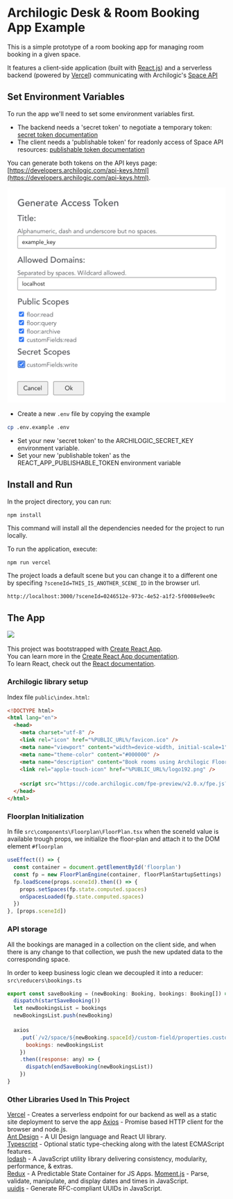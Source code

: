 # Archilogic Desk & Room Booking App Example

This is a simple prototype of a room booking app for managing room booking in a given space.

It features a client-side application (built with [React.js](https://create-react-app.dev/)) and a serverless backend (powered by [Vercel](https://vercel.com/)) communicating with Archilogic's [Space API](https://developers.archilogic.com/space-api/v2/introduction.html)


## Set Environment Variables

To run the app we'll need to set some environment variables first.  

- The backend needs a 'secret token' to negotiate a temporary token: [secret token documentation](https://developers.archilogic.com/space-api/v2/introduction.html#secret-access-token)
- The client needs a 'publishable token' for readonly access of Space API resources: [publishable token documentation](https://developers.archilogic.com/space-api/v2/introduction.html#publishable-access-token)


You can generate both tokens on the API keys page:[https://developers.archilogic.com/api-keys.html](https://developers.archilogic.com/api-keys.html).

![](token.png)


- Create a new `.env` file by copying the example 
```bash
cp .env.example .env
```

- Set your new 'secret token' to the ARCHILOGIC_SECRET_KEY environment variable.
- Set your new 'publishable token' as the REACT_APP_PUBLISHABLE_TOKEN environment variable


## Install and Run

In the project directory, you can run:

    npm install

This command will install all the dependencies needed for the project to run locally.

To run the application, execute:

    npm run vercel

The project loads a default scene but you can change it to a different one by specifing `?sceneId=THIS_IS_ANOTHER_SCENE_ID` in the browser url.

```html
http://localhost:3000/?sceneId=0246512e-973c-4e52-a1f2-5f0008e9ee9c
```

## The App

![](demo.gif)

This project was bootstrapped with [Create React App](https://github.com/facebook/create-react-app).  
You can learn more in the [Create React App documentation](https://facebook.github.io/create-react-app/docs/getting-started).  
To learn React, check out the [React documentation](https://reactjs.org/).

### Archilogic library setup

Index file `public\index.html`:

```html
<!DOCTYPE html>
<html lang="en">
  <head>
    <meta charset="utf-8" />
    <link rel="icon" href="%PUBLIC_URL%/favicon.ico" />
    <meta name="viewport" content="width=device-width, initial-scale=1" />
    <meta name="theme-color" content="#000000" />
    <meta name="description" content="Book rooms using Archilogic Floor Plan Engine" />
    <link rel="apple-touch-icon" href="%PUBLIC_URL%/logo192.png" />

    <script src="https://code.archilogic.com/fpe-preview/v2.0.x/fpe.js?key=%REACT_APP_ARCHILOGIC_PUBLISHABLE_API_KEY%"></script>
  </head>
</html>
```

### Floorplan Initialization

In file `src\components\Floorplan\FloorPlan.tsx` when the sceneId value is available trough props, we initialize the floor-plan and attach it to the DOM element `#floorplan`

```javascript
useEffect(() => {
  const container = document.getElementById('floorplan')
  const fp = new FloorPlanEngine(container, floorPlanStartupSettings)
  fp.loadScene(props.sceneId).then(() => {
    props.setSpaces(fp.state.computed.spaces)
    onSpacesLoaded(fp.state.computed.spaces)
  })
}, [props.sceneId])
```

### API storage

All the bookings are managed in a collection on the client side, and when there is any change to that collection, we push the new updated data to the corresponding space.

In order to keep business logic clean we decoupled it into a reducer: `src\reducers\bookings.ts`

```javascript
export const saveBooking = (newBooking: Booking, bookings: Booking[]) => (dispatch: any) => {
  dispatch(startSaveBooking())
  let newBookingsList = bookings
  newBookingsList.push(newBooking)

  axios
    .put(`/v2/space/${newBooking.spaceId}/custom-field/properties.customFields.bookings`, {
      bookings: newBookingsList
    })
    .then((response: any) => {
      dispatch(endSaveBooking(newBookingsList))
    })
}
```

### Other Libraries Used In This Project

[Vercel](https://vercel.com/) - Creates a serverless endpoint for our backend as well as a static site deployment to serve the app
[Axios](https://github.com/axios/axios) - Promise based HTTP client for the browser and node.js.  
[Ant Design](https://ant.design/) - A UI Design language and React UI library.  
[Typescript](https://www.typescriptlang.org/) - Optional static type-checking along with the latest ECMAScript features.  
[lodash](https://lodash.com/) - A JavaScript utility library delivering consistency, modularity, performance, & extras.  
[Redux](https://redux.js.org/) - A Predictable State Container for JS Apps.
[Moment.js](https://momentjs.com/) - Parse, validate, manipulate, and display dates and times in JavaScript.  
[uuidjs](https://github.com/uuidjs/uuid#readme) -
Generate RFC-compliant UUIDs in JavaScript.
